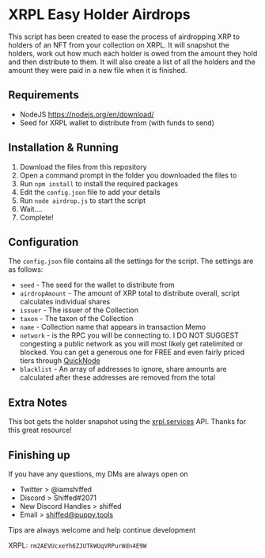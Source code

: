 # XRPL Easy Holder Airdrops
This script has been created to ease the process of airdropping XRP to holders of an NFT from your collection on XRPL. It will snapshot the holders, work out how much each holder is owed from the amount they hold and then distribute to them. It will also create a list of all the holders and the amount they were paid in a new file when it is finished.

## Requirements
- NodeJS	https://nodejs.org/en/download/
- Seed for XRPL wallet to distribute from (with funds to send)

## Installation & Running
1. Download the files from this repository
2. Open a command prompt in the folder you downloaded the files to
3. Run `npm install` to install the required packages
4. Edit the `config.json` file to add your details
5. Run `node airdrop.js` to start the script
6. Wait....
7. Complete!

## Configuration
The `config.json` file contains all the settings for the script. The settings are as follows:
- `seed` - The seed for the wallet to distribute from
- `airdropAmount` - The amount of XRP total to distribute overall, script calculates individual shares
- `issuer` - The issuer of the Collection
- `taxon` - The taxon of the Collection
- `name` - Collection name that appears in transaction Memo
- `network` - is the RPC you will be connecting to. I DO NOT SUGGEST congesting a public network as you will most likely get ratelimited or blocked. You can get a generous one for FREE and even fairly priced tiers through [QuickNode](https://www.quicknode.com?tap_a=67226-09396e&tap_s=3536451-d11bb1&utm_source=affiliate&utm_campaign=generic&utm_content=affiliate_landing_page&utm_medium=generic)
- `blacklist` - An array of addresses to ignore, share amounts are calculated after these addresses are removed from the total

## Extra Notes
This bot gets the holder snapshot using the [xrpl.services](https://api.xrpldata.com/docs/static/index.html) API. Thanks for this great resource!

## Finishing up
If you have any questions, my DMs are always open on

- Twitter > @iamshiffed
- Discord > Shiffed#2071
- New Discord Handles > shiffed
- Email > shiffed@puppy.tools

Tips are always welcome and help continue development

XRPL: `rm2AEVUcxeYh6ZJUTkWUqVRPurWdn4E9W`
